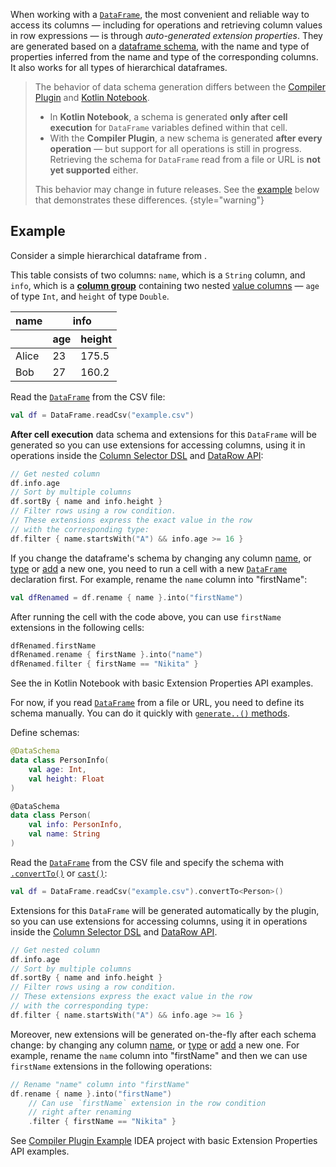 [//]: # (title: Extension Properties API)

When working with a [`DataFrame`](DataFrame.md), the most convenient and reliable way 
to access its columns — including for operations and retrieving column values 
in row expressions — is through *auto-generated extension properties*.
They are generated based on a [dataframe schema](schemas.md),
with the name and type of properties inferred from the name and type of the corresponding columns.
It also works for all types of hierarchical dataframes.

> The behavior of data schema generation differs between the 
> [Compiler Plugin](Compiler-Plugin.md) and [Kotlin Notebook](SetupKotlinNotebook.md).
>
> * In **Kotlin Notebook**, a schema is generated **only after cell execution** for 
> `DataFrame` variables defined within that cell.
> * With the **Compiler Plugin**, a new schema is generated **after every operation**
> — but support for all operations is still in progress. 
> Retrieving the schema for `DataFrame` read from a file or URL is **not yet supported** either.
>
> This behavior may change in future releases. See the [example](#example) below that demonstrates these differences.
{style="warning"}

## Example

Consider a simple hierarchical dataframe from
<resource src="example.csv"></resource>.

This table consists of two columns: `name`, which is a `String` column, and `info`, 
which is a [**column group**](DataColumn.md#columngroup) containing two nested 
[value columns](DataColumn.md#valuecolumn) — 
`age` of type `Int`, and `height` of type `Double`.

<table width="705">
  <thead>
    <tr>
      <th>name</th>
      <th colspan="2">info</th>
    </tr>
    <tr>
      <th></th>
      <th>age</th>
      <th>height</th>
    </tr>
  </thead>
  <tbody>
    <tr>
      <td>Alice</td>
      <td>23</td>
      <td>175.5</td>
    </tr>
    <tr>
      <td>Bob</td>
      <td>27</td>
      <td>160.2</td>
    </tr>
  </tbody>
</table>

<tabs>
<tab title="Kotlin Notebook">

Read the [`DataFrame`](DataFrame.md) from the CSV file:

```kotlin
val df = DataFrame.readCsv("example.csv")
```

**After cell execution** data schema and extensions for this `DataFrame` will be generated 
so you can use extensions for accessing columns, 
using it in operations inside the [Column Selector DSL](ColumnSelectors.md) 
and [DataRow API](DataRow.md):


```kotlin
// Get nested column
df.info.age
// Sort by multiple columns
df.sortBy { name and info.height }
// Filter rows using a row condition. 
// These extensions express the exact value in the row 
// with the corresponding type:
df.filter { name.startsWith("A") && info.age >= 16 }
```

If you change the dataframe's schema by changing any column [name](rename.md), 
or [type](convert.md) or [add](add.md) a new one, you need to 
run a cell with a new [`DataFrame`](DataFrame.md) declaration first. 
For example, rename the `name` column into "firstName":

```kotlin
val dfRenamed = df.rename { name }.into("firstName")
```

After running the cell with the code above, you can use `firstName` extensions in the following cells:

```kotlin
dfRenamed.firstName
dfRenamed.rename { firstName }.into("name")
dfRenamed.filter { firstName == "Nikita" }
```

See the [](quickstart.md) in Kotlin Notebook with basic Extension Properties API examples.

</tab>
<tab title="Compiler Plugin">

For now, if you read [`DataFrame`](DataFrame.md) from a file or URL, you need to define its schema manually. 
You can do it quickly with [`generate..()` methods](DataSchemaGenerationMethods.md).

Define schemas:
```kotlin
@DataSchema
data class PersonInfo(
    val age: Int,
    val height: Float
)

@DataSchema
data class Person(
    val info: PersonInfo,
    val name: String
)
```

Read the [`DataFrame`](DataFrame.md) from the CSV file and specify the schema with 
[`.convertTo()`](convertTo.md) or [`cast()`](cast.md):

```kotlin
val df = DataFrame.readCsv("example.csv").convertTo<Person>()
```

Extensions for this `DataFrame` will be generated automatically by the plugin, 
so you can use extensions for accessing columns, 
using it in operations inside the [Column Selector DSL](ColumnSelectors.md)
and [DataRow API](DataRow.md).


```kotlin
// Get nested column
df.info.age
// Sort by multiple columns
df.sortBy { name and info.height }
// Filter rows using a row condition. 
// These extensions express the exact value in the row 
// with the corresponding type:
df.filter { name.startsWith("A") && info.age >= 16 }
```

Moreover, new extensions will be generated on-the-fly after each schema change: 
by changing any column [name](rename.md),
or [type](convert.md) or [add](add.md) a new one.
For example, rename the `name` column into "firstName" and then we can use `firstName` extensions
in the following operations:

```kotlin
// Rename "name" column into "firstName"
df.rename { name }.into("firstName")
    // Can use `firstName` extension in the row condition 
    // right after renaming
    .filter { firstName == "Nikita" }
```

See [Compiler Plugin Example](https://github.com/Kotlin/dataframe/tree/plugin_example/examples/kotlin-dataframe-plugin-example) 
IDEA project with basic Extension Properties API examples.
</tab>
</tabs>
